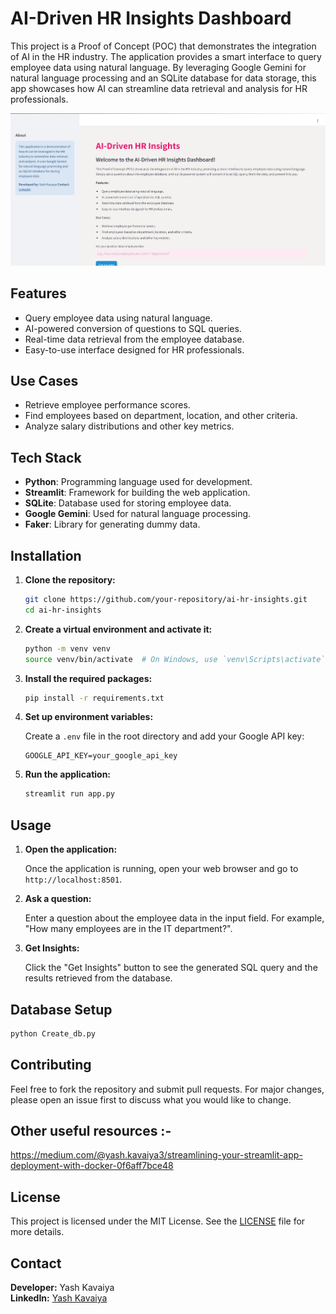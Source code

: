 
# AI-Driven HR Insights Dashboard

This project is a Proof of Concept (POC) that demonstrates the integration of AI in the HR industry. The application provides a smart interface to query employee data using natural language. By leveraging Google Gemini for natural language processing and an SQLite database for data storage, this app showcases how AI can streamline data retrieval and analysis for HR professionals.

![Home](./Images/Home.png)

## Features

- Query employee data using natural language.
- AI-powered conversion of questions to SQL queries.
- Real-time data retrieval from the employee database.
- Easy-to-use interface designed for HR professionals.

## Use Cases

- Retrieve employee performance scores.
- Find employees based on department, location, and other criteria.
- Analyze salary distributions and other key metrics.

## Tech Stack

- **Python**: Programming language used for development.
- **Streamlit**: Framework for building the web application.
- **SQLite**: Database used for storing employee data.
- **Google Gemini**: Used for natural language processing.
- **Faker**: Library for generating dummy data.

## Installation

1. **Clone the repository:**

    ```bash
    git clone https://github.com/your-repository/ai-hr-insights.git
    cd ai-hr-insights
    ```

2. **Create a virtual environment and activate it:**

    ```bash
    python -m venv venv
    source venv/bin/activate  # On Windows, use `venv\Scripts\activate`
    ```

3. **Install the required packages:**

    ```bash
    pip install -r requirements.txt
    ```

4. **Set up environment variables:**

    Create a `.env` file in the root directory and add your Google API key:

    ```env
    GOOGLE_API_KEY=your_google_api_key
    ```

5. **Run the application:**

    ```bash
    streamlit run app.py
    ```

## Usage

1. **Open the application:**

    Once the application is running, open your web browser and go to `http://localhost:8501`.

2. **Ask a question:**

    Enter a question about the employee data in the input field. For example, "How many employees are in the IT department?".

3. **Get Insights:**

    Click the "Get Insights" button to see the generated SQL query and the results retrieved from the database.

## Database Setup

```bash
python Create_db.py
```

## Contributing

Feel free to fork the repository and submit pull requests. For major changes, please open an issue first to discuss what you would like to change.

## Other useful resources :-

https://medium.com/@yash.kavaiya3/streamlining-your-streamlit-app-deployment-with-docker-0f6aff7bce48


## License

This project is licensed under the MIT License. See the [LICENSE](LICENSE) file for more details.

## Contact

**Developer:** Yash Kavaiya  
**LinkedIn:** [Yash Kavaiya](https://www.linkedin.com/in/yashkavaiya/)
